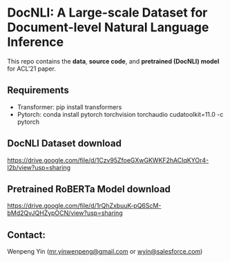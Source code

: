 # DocNLI: A Large-scale Dataset for Document-level Natural Language Inference

This repo contains the **data**, **source code**, and **pretrained (DocNLI) model** for ACL'21 paper.
## Requirements
* Transformer: pip install transformers
* Pytorch: conda install pytorch torchvision torchaudio cudatoolkit=11.0 -c pytorch

## DocNLI Dataset download

https://drive.google.com/file/d/1Czv95ZfoeGXwGKWKF2hACIqKYOr4-I2b/view?usp=sharing

## Pretrained RoBERTa Model download

https://drive.google.com/file/d/1rQhZxbuuK-pQ6ScM-bMd2QvJQHZypOCN/view?usp=sharing

## Contact:

Wenpeng Yin (mr.yinwenpeng@gmail.com or wyin@salesforce.com)
